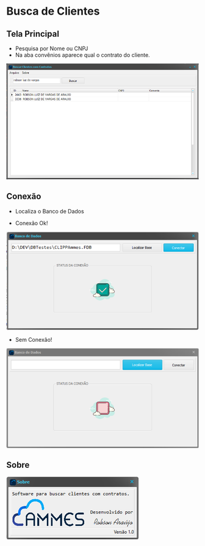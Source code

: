 # Busca de Clientes

## Tela Principal
  - Pesquisa por Nome ou CNPJ
  - Na aba convênios aparece qual o contrato do cliente.

![alt text](https://github.com/AraujoRobson/buscaClientes/blob/main/prints/frmPrincipal.png)

## Conexão
  - Localiza o Banco de Dados

  - Conexão Ok!
  
![alt text](https://github.com/AraujoRobson/buscaClientes/blob/main/prints/frmDB-conexao-ok.png)


  - Sem Conexão!
  
![alt text](https://github.com/AraujoRobson/buscaClientes/blob/main/prints/frmDB-conexao-x.png)

## Sobre

![alt text](https://github.com/AraujoRobson/buscaClientes/blob/main/prints/frmSobre.png)
